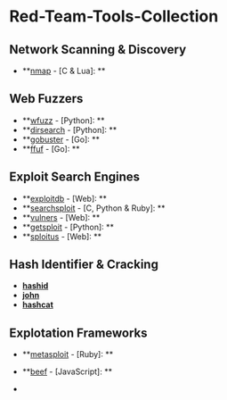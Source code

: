 # Red-Team-Tools-Collection

## Network Scanning & Discovery
- **[nmap](https://github.com/nmap/nmap) - [C & Lua]: **

## Web Fuzzers
- **[wfuzz](https://github.com/xmendez/wfuzz) - [Python]: **
- **[dirsearch](https://github.com/maurosoria/dirsearch) - [Python]: **
- **[gobuster](https://github.com/OJ/gobuster) - [Go]: **
- **[ffuf](https://github.com/ffuf/ffuf) - [Go]: **

## Exploit Search Engines
- **[exploitdb]((https://exploit-db.com/)) - [Web]: **
- **[searchsploit](https://gitlab.com/kalilinux/packages/exploitdb) - [C, Python & Ruby]: **
- **[vulners](https://vulners.com/) - [Web]: **
- **[getsploit](https://gitlab.com/kalilinux/packages/getsploit) - [Python]: **
- **[sploitus](https://sploitus.com/) - [Web]: **

## Hash Identifier & Cracking
- **[hashid]()**
- **[john]()**
- **[hashcat]()**

## Explotation Frameworks
- **[metasploit](https://github.com/rapid7/metasploit-framework) - [Ruby]: **
- **[beef](https://github.com/beefproject/beef) - [JavaScript]: **

- **[]()**
